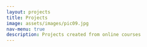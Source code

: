 ```yaml
---
layout: projects
title: Projects
image: assets/images/pic09.jpg
nav-menu: true
description: Projects created from online courses
---
```


<!-- Main -->


<!-- Content -->
